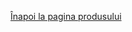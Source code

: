 <!DOCTYPE html>
<html lang="en">
<head>
    <meta charset="UTF-8">
    <meta name="viewport" content="width=device-width, initial-scale=1.3">
    <title>3D Model View</title>
    <script type="module" src="https://unpkg.com/@google/model-viewer"></script>
    <style>
        @keyframes rotate360 {
            from {
                transform: rotateX(0deg);
            }
            to {
                transform: rotateX(360deg);
            }
        }
        #iosMessage, #androidMessage {
            display: none; /* Stilurile vor fi schimbate în 'block' prin JavaScript în funcție de sistemul de operare */
            animation: rotate360 30s linear infinite;
        }
    </style>
</head>
<body>

<p id="iosMessage">Deschide în Safari dacă ești pe Apple</p>
<p id="androidMessage">Apasati pe butonul din coltul drept al imaginii pentru a vedea in spatiul dumneavoastra</p>

<p><a href="https://vimeo.com/user74836700">Înapoi la pagina produsului</a></p>

<model-viewer src="Avatar1.glb" ios-src="Avatar1.usdz" ar ar-modes="webxr scene-viewer quick-look" camera-controls auto-rotate environment-image="neutral" shadow-intensity="1" alt="A 3D model of an avatar"></model-viewer>
<model-viewer src="Avatar2.glb" ios-src="Avatar2.usdz" ar ar-modes="webxr scene-viewer quick-look" camera-controls auto-rotate environment-image="neutral" shadow-intensity="2" alt="A 3D model of a second avatar"></model-viewer>
<model-viewer src="Avatar3.glb" ios-src="Avatar3.usdz" ar ar-modes="webxr scene-viewer quick-look" camera-controls auto-rotate environment-image="neutral" shadow-intensity="3" alt="A 3D model of a third avatar"></model-viewer>

<script>
    // Functie pentru a verifica daca utilizatorul este pe un dispozitiv iOS
    function checkIfIOS() {
        var iDevices = [
            'iPad Simulator',
            'iPhone Simulator',
            'iPod Simulator',
            'iPad',
            'iPhone',
            'iPod'
        ];

        if (!!navigator.platform) {
            while (iDevices.length) {
                if (navigator.platform === iDevices.pop()) { 
                    return true; 
                }
            }
        }

        return false;
    }

    // Functie pentru a verifica daca utilizatorul este pe un dispozitiv Android
    function checkIfAndroid() {
        return /Android/i.test(navigator.userAgent);
    }

    // Afiseaza mesajul corespunzator sistemului de operare
    if(checkIfIOS()) {
        document.getElementById('iosMessage').style.display = 'block';
    } else if(checkIfAndroid()) {
        document.getElementById('androidMessage').style.display = 'block';
    }
</script>

</body>
</html>
